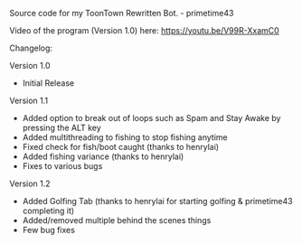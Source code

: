 Source code for my ToonTown Rewritten Bot. - primetime43

Video of the program (Version 1.0) here: https://youtu.be/V99R-XxamC0

Changelog:

Version 1.0
- Initial Release

Version 1.1
- Added option to break out of loops such as Spam and Stay Awake by pressing the ALT key
- Added multithreading to fishing to stop fishing anytime
- Fixed check for fish/boot caught (thanks to henrylai)
- Added fishing variance (thanks to henrylai)
- Fixes to various bugs

Version 1.2
- Added Golfing Tab (thanks to henrylai for starting golfing & primetime43 completing it)
- Added/removed multiple behind the scenes things
- Few bug fixes
